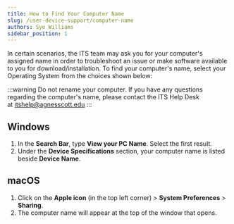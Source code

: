 ```yaml
---
title: How to Find Your Computer Name
slug: /user-device-support/computer-name
authors: Sye Williams
sidebar_position: 1
---
```


In certain scenarios, the ITS team may ask you for your computer's assigned name in order to troubleshoot an issue or make software available to you for download/installation. To find your computer's name, select your Operating System from the choices shown below:



:::warning
Do not rename your computer. If you have any questions regarding the computer's name, please contact the ITS Help Desk at [itshelp@agnesscott.edu](mailto:itshelp@agnesscott.edu)
:::

## Windows

1. In the **Search Bar**, type **View your PC Name**. Select the first result.
2. Under the **Device Specifications** section, your computer name is listed beside **Device Name**.
## macOS

1. Click on the **Apple icon** (in the top left corner) > **System Preferences** > **Sharing**.
2. The computer name will appear at the top of the window that opens.
